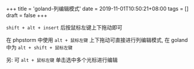 +++
title = 'goland-列编辑模式'
date = 2019-11-01T10:50:21+08:00
tags = []
draft = false
+++

`shift + alt + insert` 后按鼠标左键上下拖动即可

在 phpstorm 中使用 `alt + 鼠标左键` 上下拖动可直接进行列编辑模式, 在 goland 中为 `alt + shift + 鼠标左键`

另: 可 `alt + 鼠标左键` 单击选中多个光标进行编辑
